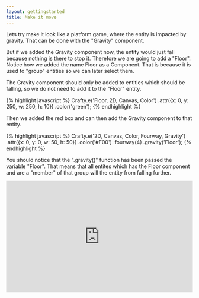 ```yaml
--- 
layout: gettingstarted
title: Make it move
---
```


Lets try make it look like a platform game, where the entity is impacted by gravity. That can be done with the "Gravity" component. 

But if we added the Gravity component now, the entity would just fall because nothing is there to stop it. Therefore we are going to add a "Floor". Notice how we added the name Floor as a Component. That is because it is used to "group" entities so we can later select them.

The Gravity component should only be added to entities which should be falling, so we do not need to add it to the "Floor" entity.

{% highlight javascript %}
Crafty.e('Floor, 2D, Canvas, Color')
  .attr({x: 0, y: 250, w: 250, h: 10})
  .color('green');
{% endhighlight %}

Then we added the red box and can then add the Gravity component to that entity.

{% highlight javascript %}
Crafty.e('2D, Canvas, Color, Fourway, Gravity')
  .attr({x: 0, y: 0, w: 50, h: 50})
  .color('#F00')
  .fourway(4)
  .gravity('Floor');
{% endhighlight %}

You should notice that the ".gravity()" function has been passed the variable "Floor". That means that all entites which has the Floor component and are a "member" of that group will the entity from falling further.

<iframe width="100%" height="300" src="http://jsfiddle.net/kevinsimper/2nBLb/2/embedded/result,js,html" allowfullscreen="allowfullscreen" frameborder="0"></iframe>